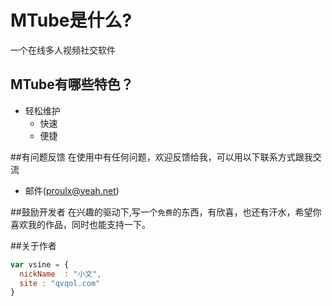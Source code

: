 # MTube是什么?

   一个在线多人视频社交软件

## MTube有哪些特色？

* 轻松维护
    *  快速
    *  便捷

##有问题反馈
在使用中有任何问题，欢迎反馈给我，可以用以下联系方式跟我交流

* 邮件(proulx@yeah.net)

##鼓励开发者
在兴趣的驱动下,写一个`免费`的东西，有欣喜，也还有汗水，希望你喜欢我的作品，同时也能支持一下。

##关于作者

```javascript
var vsine = {
  nickName  : "小文",
  site : "qvqol.com"
}
```
